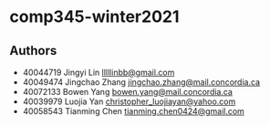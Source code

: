 # comp345-winter2021

## Authors

* 40044719	Jingyi Lin	lllllinbb@gmail.com
* 40049474	Jingchao Zhang	jingchao.zhang@mail.concordia.ca
* 40072133	Bowen Yang	bowen.yang@mail.concordia.ca
* 40039979	Luojia Yan	christopher_luojiayan@yahoo.com
* 40058543	Tianming Chen	tianming.chen0424@gmail.com